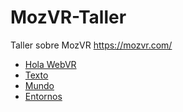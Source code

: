 # MozVR-Taller
Taller sobre MozVR https://mozvr.com/

* [Hola WebVR](hola-webvr.html)
* [Texto](texto.html)
* [Mundo](mundo.html)
* [Entornos](entorno.html)
